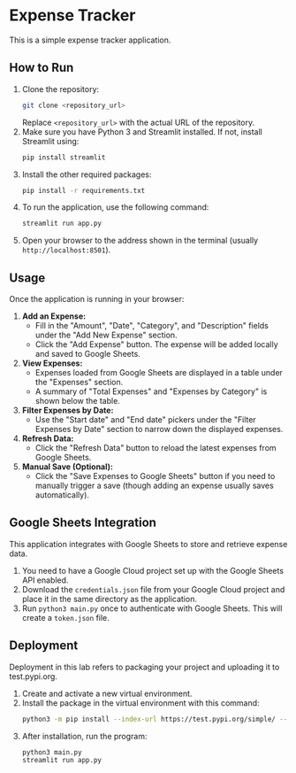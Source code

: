 # Expense Tracker

This is a simple expense tracker application.

## How to Run

1.  Clone the repository:
    ```bash
    git clone <repository_url> 
    ```
    Replace `<repository_url>` with the actual URL of the repository.
2.  Make sure you have Python 3 and Streamlit installed. If not, install Streamlit using:
    ```bash
    pip install streamlit
    ```
3.  Install the other required packages:
    ```bash
    pip install -r requirements.txt
    ```
4.  To run the application, use the following command:
    ```bash
    streamlit run app.py
    ```
5.  Open your browser to the address shown in the terminal (usually `http://localhost:8501`).

## Usage

Once the application is running in your browser:

1.  **Add an Expense:**
    *   Fill in the "Amount", "Date", "Category", and "Description" fields under the "Add New Expense" section.
    *   Click the "Add Expense" button. The expense will be added locally and saved to Google Sheets.
2.  **View Expenses:**
    *   Expenses loaded from Google Sheets are displayed in a table under the "Expenses" section.
    *   A summary of "Total Expenses" and "Expenses by Category" is shown below the table.
3.  **Filter Expenses by Date:**
    *   Use the "Start date" and "End date" pickers under the "Filter Expenses by Date" section to narrow down the displayed expenses.
4.  **Refresh Data:**
    *   Click the "Refresh Data" button to reload the latest expenses from Google Sheets.
5.  **Manual Save (Optional):**
    *   Click the "Save Expenses to Google Sheets" button if you need to manually trigger a save (though adding an expense usually saves automatically).

## Google Sheets Integration

This application integrates with Google Sheets to store and retrieve expense data.

1.  You need to have a Google Cloud project set up with the Google Sheets API enabled.
2.  Download the `credentials.json` file from your Google Cloud project and place it in the same directory as the application.
3.  Run `python3 main.py` once to authenticate with Google Sheets. This will create a `token.json` file.

## Deployment

Deployment in this lab refers to packaging your project and uploading it to test.pypi.org.

1. Create and activate a new virtual environment.
2. Install the package in the virtual environment with this command:
    ```bash
    python3 -m pip install --index-url https://test.pypi.org/simple/ --no-deps lab13_Expense_t
    ```
3. After installation, run the program:
    ```bash
    python3 main.py
    streamlit run app.py
    ```
